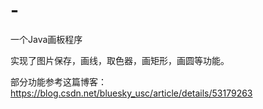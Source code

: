 # -
一个Java画板程序

实现了图片保存，画线，取色器，画矩形，画圆等功能。

部分功能参考这篇博客：https://blog.csdn.net/bluesky_usc/article/details/53179263


